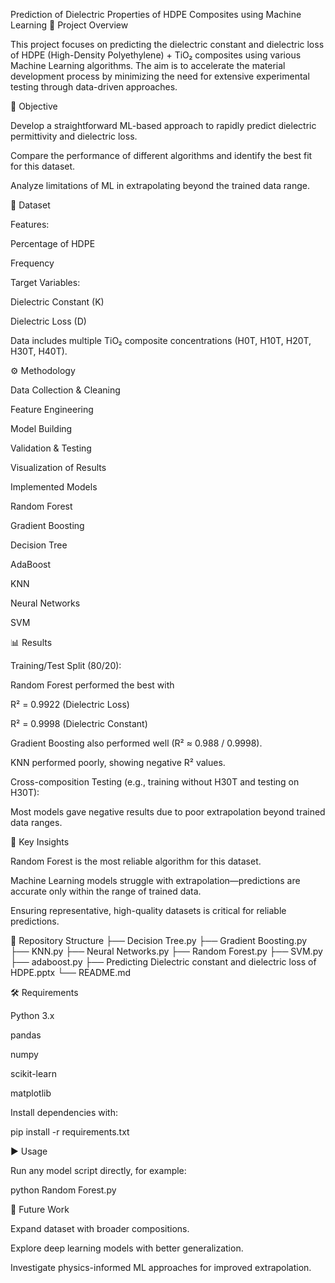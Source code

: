 Prediction of Dielectric Properties of HDPE Composites using Machine Learning
📌 Project Overview

This project focuses on predicting the dielectric constant and dielectric loss of HDPE (High-Density Polyethylene) + TiO₂ composites using various Machine Learning algorithms. The aim is to accelerate the material development process by minimizing the need for extensive experimental testing through data-driven approaches.

🎯 Objective

Develop a straightforward ML-based approach to rapidly predict dielectric permittivity and dielectric loss.

Compare the performance of different algorithms and identify the best fit for this dataset.

Analyze limitations of ML in extrapolating beyond the trained data range.

🧩 Dataset

Features:

Percentage of HDPE

Frequency

Target Variables:

Dielectric Constant (K)

Dielectric Loss (D)

Data includes multiple TiO₂ composite concentrations (H0T, H10T, H20T, H30T, H40T).

⚙️ Methodology

Data Collection & Cleaning

Feature Engineering

Model Building

Validation & Testing

Visualization of Results

Implemented Models

Random Forest

Gradient Boosting

Decision Tree

AdaBoost

KNN

Neural Networks

SVM

📊 Results

Training/Test Split (80/20):

Random Forest performed the best with

R² = 0.9922 (Dielectric Loss)

R² = 0.9998 (Dielectric Constant)

Gradient Boosting also performed well (R² ≈ 0.988 / 0.9998).

KNN performed poorly, showing negative R² values.

Cross-composition Testing (e.g., training without H30T and testing on H30T):

Most models gave negative results due to poor extrapolation beyond trained data ranges.

🚀 Key Insights

Random Forest is the most reliable algorithm for this dataset.

Machine Learning models struggle with extrapolation—predictions are accurate only within the range of trained data.

Ensuring representative, high-quality datasets is critical for reliable predictions.

📂 Repository Structure
├── Decision Tree.py
├── Gradient Boosting.py
├── KNN.py
├── Neural Networks.py
├── Random Forest.py
├── SVM.py
├── adaboost.py
├── Predicting Dielectric constant and dielectric loss of HDPE.pptx
└── README.md

🛠️ Requirements

Python 3.x

pandas

numpy

scikit-learn

matplotlib

Install dependencies with:

pip install -r requirements.txt

▶️ Usage

Run any model script directly, for example:

python Random Forest.py

📌 Future Work

Expand dataset with broader compositions.

Explore deep learning models with better generalization.

Investigate physics-informed ML approaches for improved extrapolation.